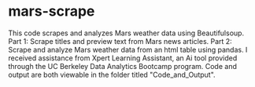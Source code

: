 # mars-scrape
This code scrapes and analyzes Mars weather data using Beautifulsoup. 
Part 1: Scrape titles and preview text from Mars news articles.
Part 2: Scrape and analyze Mars weather data from an html table using pandas.
I received assistance from Xpert Learning Assistant, an Ai tool provided through the UC Berkeley Data Analytics Bootcamp program.
Code and output are both viewable in the folder titled "Code_and_Output".
